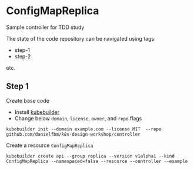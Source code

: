 # ConfigMapReplica 

Sample controller for TDD study

The state of the code repository can be navigated using tags:

- step-1
- step-2 

etc.

## Step 1


Create base code 

- Install [kubebuilder](https://book.kubebuilder.io/quick-start.html#installation)
- Change below `domain`, `license`, `owner`, and `repo` flags


```shell
kubebuilder init --domain example.com --license MIT  --repo github.com/danielfbm/k8s-design-workshop/controller
```


Create a resource `ConfigMapReplica`


```shell
kubebuilder create api --group replica --version v1alpha1 --kind ConfigMapReplica --namespaced=false --resource --controller --example 
```


